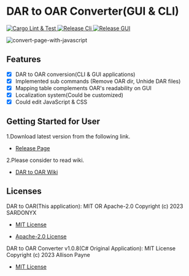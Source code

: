 # DAR to OAR Converter(GUI & CLI)

<div>
    <a href="https://github.com/SARDONYX-sard/dar-to-oar/actions/workflows/lint-and-test.yaml">
        <img src="https://github.com/SARDONYX-sard/dar-to-oar/actions/workflows/lint-and-test.yaml/badge.svg" alt="Cargo Lint & Test">
    </a>
    <a href="https://github.com/SARDONYX-sard/dar-to-oar/actions/workflows/release-cli.yaml">
        <img src="https://github.com/SARDONYX-sard/dar-to-oar/actions/workflows/release-cli.yaml/badge.svg" alt="Release Cli">
    </a>
    <a href="https://github.com/SARDONYX-sard/dar-to-oar/actions/workflows/release-gui.yaml">
        <img src="https://github.com/SARDONYX-sard/dar-to-oar/actions/workflows/release-gui.yaml/badge.svg" alt="Release GUI">
    </a>
</div>

![convert-page-with-javascript](https://github.com/SARDONYX-sard/dar-to-oar/assets/68905624/7c793b67-b59e-4083-8e62-db029bdbc266)

## Features

- [x] DAR to OAR conversion(CLI & GUI applications)
- [x] Implemented sub commands (Remove OAR dir, Unhide DAR files)
- [x] Mapping table complements OAR's readability on GUI
- [x] Localization system(Could be customized)
- [x] Could edit JavaScript & CSS

## Getting Started for User

1.Download latest version from the following link.

- [Release Page](https://github.com/SARDONYX-sard/dar-to-oar/releases)

2.Please consider to read wiki.

- [DAR to OAR Wiki](https://github.com/SARDONYX-sard/dar-to-oar/wiki/)

## Licenses

DAR to OAR(This application): MIT OR Apache-2.0 Copyright (c) 2023 SARDONYX

- [MIT License](https://github.com/SARDONYX-sard/dar-to-oar/blob/main/LICENSE-MIT)

- [Apache-2.0 License](https://github.com/SARDONYX-sard/dar-to-oar/blob/main/LICENSE-APACHE)

DAR to OAR Converter v1.0.8(C# Original Application): MIT License Copyright (c)
2023 Allison Payne

- [MIT License](https://github.com/allison-payne/dar-to-oar/blob/1.0.8/LICENSE)
